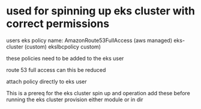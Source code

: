 # used for spinning up eks cluster with correct permissions

users
  eks
    policy name:
      AmazonRoute53FullAccess (aws managed)
      eks-cluster (custom)
      ekslbcpolicy custom)

    

these policies need to be added to the eks user


route 53 full access can this be reduced


attach policy directly to eks user



This is a prereq for the eks cluster spin up and operation
add these before running the eks cluster provision either module or in dir
